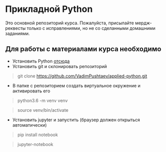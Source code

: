 Прикладной Python
=================

Это основной репозиторий курса.
Пожалуйста, присылайте мердж-реквесты только с исправлениями, но не со сделанными домашними заданиями.

## Для работы с материалами курса необходимо
* Установить Python [отсюда](https://www.python.org)
* Установить git и склонировать репозиторий

> git clone https://github.com/VadimPushtaev/applied-python.git

* В папке с репозиторием создать виртуальное окружение и активировать его

> python3.6 -m venv venv

> source venv/bin/activate

* Установить jupyter и запустить (браузер должен открыться автоматически)

> pip install notebook

> jupyter-notebook
